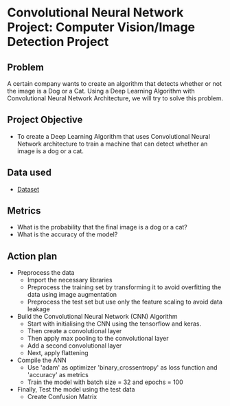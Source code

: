 # Convolutional Neural Network Project: Computer Vision/Image Detection Project
## Problem
A certain company wants to create an algorithm that detects whether or not the image is a Dog or a Cat. Using a Deep Learning Algorithm with Convolutional Neural Network Architecture, we will try to solve this problem.

## Project Objective
- To create a Deep Learning Algorithm that uses Convolutional Neural Network architecture to train a machine that can detect whether an image is a dog or a cat.

## Data used
- <a href = "asdfasdf">Dataset</a>

## Metrics
- What is the probability that the final image is a dog or a cat?
- What is the accuracy of the model?

## Action plan
- Preprocess the data
  - Import the necessary libraries
  - Preprocess the training set by transforming it to avoid overfitting the data using image augmentation
  - Preprocess the test set but use only the feature scaling to avoid data leakage
- Build the Convolutional Neural Network (CNN) Algorithm
  - Start with initialising the CNN using the tensorflow and keras.
  - Then create a convolutional layer
  - Then apply max pooling to the convolutional layer
  - Add a second convolutional layer
  - Next, apply flattening
- Compile the ANN
  - Use 'adam' as optimizer 'binary_crossentropy' as loss function and 'accuracy' as metrics
  - Train the model with batch size = 32 and epochs = 100
- Finally, Test the model using the test data
  - Create Confusion Matrix
